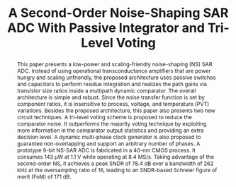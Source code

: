 ---
title: A Second-Order Noise-Shaping SAR ADC With Passive Integrator and Tri-Level Voting

authors:
- Haoyu Zhuang
- Wenjuan Guo
- Jiaxin Liu
- He Tang
- Zhangming Zhu
- Long Chen
- Nan Sun

publishDate: "2019-03-06"

summary: JSSC, 2019

abstract: "This paper presents a low-power and scaling-friendly noise-shaping (NS) SAR ADC. Instead of using operational transconductance amplifiers that are power hungry and scaling unfriendly, the proposed architecture uses passive switches and capacitors to perform residue integration and realizes the path gains via transistor size ratios inside a multipath dynamic comparator. The overall architecture is simple and robust. Since the noise transfer function is set by component ratios, it is insensitive to process, voltage, and temperature (PVT) variations. Besides the proposed architecture, this paper also presents two new circuit techniques. A tri-level voting scheme is proposed to reduce the comparator noise. It outperforms the majority voting technique by exploiting more information in the comparator output statistics and providing an extra decision level. A dynamic multi-phase clock generator is also proposed to guarantee non-overlapping and support an arbitrary number of phases. A prototype 9-bit NS-SAR ADC is fabricated in a 40-nm CMOS process. It consumes 143 μW at 1.1 V while operating at 8.4 MS/s. Taking advantage of the second-order NS, it achieves a peak SNDR of 78.4 dB over a bandwidth of 262 kHz at the oversampling ratio of 16, leading to an SNDR-based Schreier figure of merit (FoM) of 171 dB."

publication_types: ["2"]

publication: "IEEE Journal of Solid-State Circuits ( Volume: 54, Issue: 6, June 2019)"

tags:
- Analog-to-digital converter
- majority voting (MV)
- multi-phase non-overlapping clock generator
- noise shaping (NS)
- successive approximation register

links:
- name: IEEE Xplore
  url: https://ieeexplore.ieee.org/document/8661510/
---